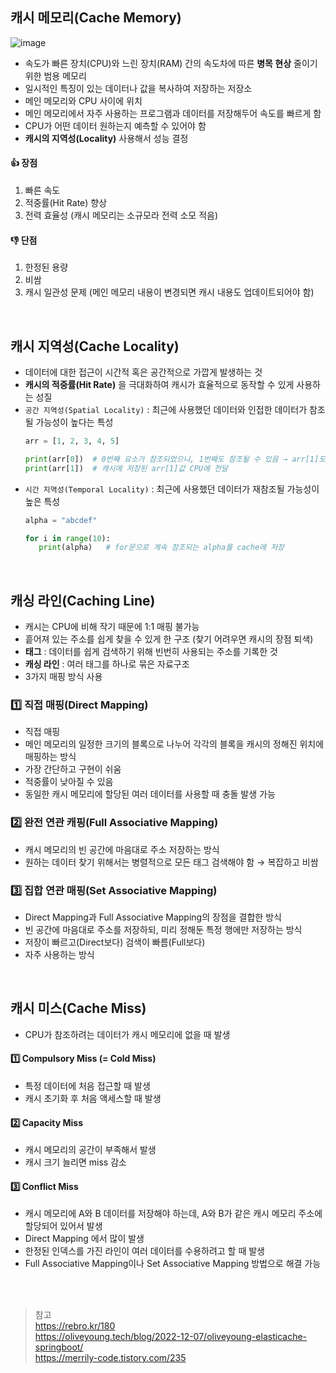 ## 캐시 메모리(Cache Memory) 
![image](https://user-images.githubusercontent.com/63537847/226155279-3f2b4f43-f3a3-4586-82b0-49383735b802.png)

- 속도가 빠른 장치(CPU)와 느린 장치(RAM) 간의 속도차에 따른 **병목 현상** 줄이기 위한 범용 메모리 
- 일시적인 특징이 있는 데이터나 값을 복사하여 저장하는 저장소 
- 메인 메모리와 CPU 사이에 위치 
- 메인 메모리에서 자주 사용하는 프로그램과 데이터를 저장해두어 속도를 빠르게 함 
- CPU가 어떤 데이터 원하는지 예측할 수 있어야 함 
- **캐시의 지역성(Locality)** 사용해서 성능 결정 

#### 👍 장점 
1. 빠른 속도 
2. 적중률(Hit Rate) 향상 
3. 전력 효율성 (캐시 메모리는 소규모라 전력 소모 적음) 

#### 👎 단점 
1. 한정된 용량 
2. 비쌈 
3. 캐시 일관성 문제 (메인 메모리 내용이 변경되면 캐시 내용도 업데이트되어야 함) 

</br>

## 캐시 지역성(Cache Locality)
- 데이터에 대한 접근이 시간적 혹은 공간적으로 가깝게 발생하는 것
- **캐시의 적중률(Hit Rate)** 을 극대화하여 캐시가 효율적으로 동작할 수 있게 사용하는 성질 
- `공간 지역성(Spatial Locality)` : 최근에 사용했던 데이터와 인접한 데이터가 참조될 가능성이 높다는 특성
   ```python
   arr = [1, 2, 3, 4, 5]
   
   print(arr[0])  # 0번째 요소가 참조되었으니, 1번째도 참조될 수 있음 → arr[1]도 cache에 저장
   print(arr[1])  # 캐시에 저장된 arr[1]값 CPU에 전달 
   ```
- `시간 지역성(Temporal Locality)` : 최근에 사용했던 데이터가 재참조될 가능성이 높은 특성 
   ```python 
   alpha = "abcdef"
   
   for i in range(10):
      print(alpha)   # for문으로 계속 참조되는 alpha를 cache에 저장 
   ```
</br>

## 캐싱 라인(Caching Line) 
- 캐시는 CPU에 비해 작기 때문에 1:1 매핑 불가능 
- 흩어져 있는 주소를 쉽게 찾을 수 있게 한 구조 (찾기 어려우면 캐시의 장점 퇴색)
- **태그** : 데이터를 쉽게 검색하기 위해 빈번히 사용되는 주소를 기록한 것 
- **캐싱 라인** : 여러 태그를 하나로 묶은 자료구조 
- 3가지 매핑 방식 사용 

### 1️⃣ 직접 매핑(Direct Mapping)
- 직접 매핑 
- 메인 메모리의 일정한 크기의 블록으로 나누어 각각의 블록을 캐시의 정해진 위치에 매핑하는 방식
- 가장 간단하고 구현이 쉬움 
- 적중률이 낮아질 수 있음 
- 동일한 캐시 메모리에 할당된 여러 데이터를 사용할 때 충돌 발생 가능 

### 2️⃣ 완전 연관 캐핑(Full Associative Mapping)
- 캐시 메모리의 빈 공간에 마음대로 주소 저장하는 방식 
- 원하는 데이터 찾기 위해서는 병렬적으로 모든 태그 검색해야 함 → 복잡하고 비쌈 

### 3️⃣ 집합 연관 매핑(Set Associative Mapping) 
- Direct Mapping과 Full Associative Mapping의 장점을 결합한 방식 
- 빈 공간에 마음대로 주소를 저장하되, 미리 정해둔 특정 행에만 저장하는 방식
- 저장이 빠르고(Direct보다) 검색이 빠름(Full보다)
- 자주 사용하는 방식 

</br>

## 캐시 미스(Cache Miss) 
- CPU가 참조하려는 데이터가 캐시 메모리에 없을 때 발생 

#### 1️⃣ Compulsory Miss (= Cold Miss) 
- 특정 데이터에 처음 접근할 때 발생
- 캐시 초기화 후 처음 액세스할 때 발생 

#### 2️⃣ Capacity Miss 
- 캐시 메모리의 공간이 부족해서 발생
- 캐시 크기 늘리면 miss 감소 

#### 3️⃣ Conflict Miss 
- 캐시 메모리에 A와 B 데이터를 저장해야 하는데, A와 B가 같은 캐시 메모리 주소에 할당되어 있어서 발생
- Direct Mapping 에서 많이 발생
- 한정된 인덱스를 가진 라인이 여러 데이터를 수용하려고 할 때 발생
- Full Associative Mapping이나 Set Associative Mapping 방법으로 해결 가능 

</br>
</br>

> 참고         
> https://rebro.kr/180     
> https://oliveyoung.tech/blog/2022-12-07/oliveyoung-elasticache-springboot/                      
> https://merrily-code.tistory.com/235
